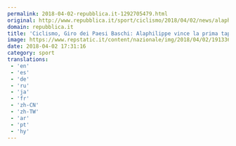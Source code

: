 ```yaml
---
permalink: 2018-04-02-repubblica.it-1292705479.html
original: http://www.repubblica.it/sport/ciclismo/2018/04/02/news/alaphilippe_giro_paesi_baschi-192811769/?rss
domain: repubblica.it
title: 'Ciclismo, Giro dei Paesi Baschi: Alaphilippe vince la prima tappa'
image: https://www.repstatic.it/content/nazionale/img/2018/04/02/191336073-93debd81-cdc9-414d-a516-142c59e48cdc.jpg
date: 2018-04-02 17:31:16
category: sport
translations: 
 - 'en'
 - 'es'
 - 'de'
 - 'ru'
 - 'ja'
 - 'fr'
 - 'zh-CN'
 - 'zh-TW'
 - 'ar'
 - 'pt'
 - 'hy'
---
```


